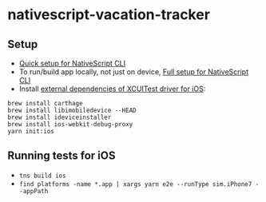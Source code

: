 # nativescript-vacation-tracker

## Setup
- [Quick setup for NativeScript CLI](https://docs.nativescript.org/angular/start/quick-setup#quick-setup)
- To run/build app locally, not just on device, [Full setup for NativeScript CLI](https://docs.nativescript.org/angular/start/quick-setup#full-setup)
- Install [external dependencies of XCUITest driver for iOS](https://github.com/NativeScript/nativescript-dev-appium#setup):
```
brew install carthage
brew install libimobiledevice --HEAD
brew install ideviceinstaller
brew install ios-webkit-debug-proxy
yarn init:ios
```



## Running tests for iOS
- `tns build ios`
- `find platforms -name *.app | xargs yarn e2e --runType sim.iPhone7 --appPath`
